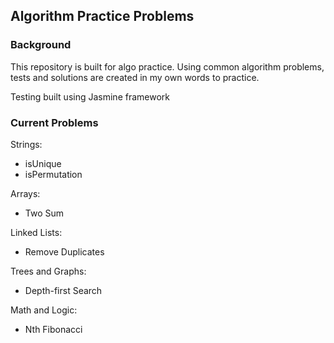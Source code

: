 ## Algorithm Practice Problems

### Background

This repository is built for algo practice. Using common algorithm problems, tests and solutions are created in my own words to practice.

Testing built using Jasmine framework

### Current Problems

Strings:

- isUnique
- isPermutation

Arrays:

- Two Sum

Linked Lists:

- Remove Duplicates

Trees and Graphs:

- Depth-first Search

Math and Logic:

- Nth Fibonacci
